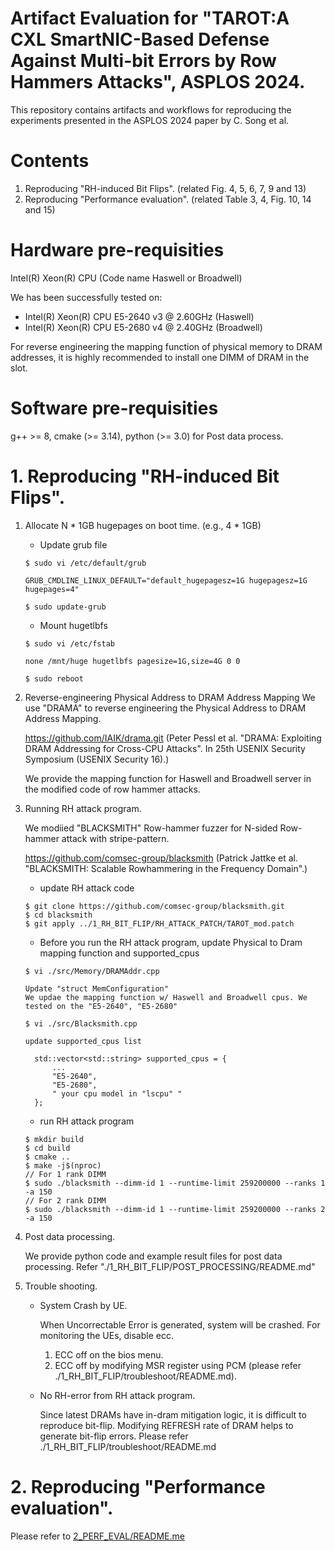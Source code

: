 # Artifact Evaluation for "TAROT:A CXL SmartNIC-Based Defense Against Multi-bit Errors by Row Hammers Attacks", ASPLOS 2024.
This repository contains artifacts and workflows for reproducing the experiments presented in the ASPLOS 2024 paper by C. Song et al.

# Contents
1. Reproducing "RH-induced Bit Flips". (related Fig. 4, 5, 6, 7, 9 and 13)
2. Reproducing "Performance evaluation". (related Table 3, 4, Fig. 10, 14 and 15)

# Hardware pre-requisities
Intel(R) Xeon(R) CPU (Code name Haswell or Broadwell)

We has been successfully tested on:
- Intel(R) Xeon(R) CPU E5-2640 v3 @ 2.60GHz (Haswell)
- Intel(R) Xeon(R) CPU E5-2680 v4 @ 2.40GHz (Broadwell)

For reverse engineering the mapping function of physical memory to DRAM addresses, it is highly recommended to install one DIMM of DRAM in the slot.

# Software pre-requisities

g++ >= 8,  cmake (>= 3.14),
python (>= 3.0) for Post data process.

# 1. Reproducing "RH-induced Bit Flips".

1) Allocate N * 1GB hugepages on boot time. (e.g., 4 * 1GB)

   - Update grub file
   ```  
   $ sudo vi /etc/default/grub
   ```
   
   ```
   GRUB_CMDLINE_LINUX_DEFAULT="default_hugepagesz=1G hugepagesz=1G hugepages=4"
   ```
   
   ```
   $ sudo update-grub
   ```

   - Mount hugetlbfs

   ```  
   $ sudo vi /etc/fstab
   ```
   
   ```
   none /mnt/huge hugetlbfs pagesize=1G,size=4G 0 0
   ```

   ```  
   $ sudo reboot
   ```

2) Reverse-engineering Physical Address to DRAM Address Mapping
   We use "DRAMA" to reverse engineering the Physical Address to DRAM Address Mapping.
   
   https://github.com/IAIK/drama.git
   (Peter Pessl et al. "DRAMA: Exploiting DRAM Addressing for Cross-CPU Attacks". In 25th USENIX Security Symposium (USENIX Security 16).)

   We provide the mapping function for Haswell and Broadwell server in the modified code of row hammer attacks.

3) Running RH attack program.

   We modiied "BLACKSMITH" Row-hammer fuzzer for N-sided Row-hammer attack with stripe-pattern.

   https://github.com/comsec-group/blacksmith
   (Patrick Jattke et al. "BLACKSMITH: Scalable Rowhammering in the Frequency Domain".)

   - update RH attack code
     
   ```  
   $ git clone https://github.com/comsec-group/blacksmith.git
   $ cd blacksmith
   $ git apply ../1_RH_BIT_FLIP/RH_ATTACK_PATCH/TAROT_mod.patch
   ```


   - Before you run the RH attack program, update Physical to Dram mapping function and supported_cpus

   ```  
   $ vi ./src/Memory/DRAMAddr.cpp

   Update "struct MemConfiguration"
   We updae the mapping function w/ Haswell and Broadwell cpus. We tested on the "E5-2640", "E5-2680"
   ```

   ```  
   $ vi ./src/Blacksmith.cpp

   update supported_cpus list

     std::vector<std::string> supported_cpus = {
         ...
         "E5-2640",
         "E5-2680",
         " your cpu model in "lscpu" "
     };
   ```
  
  
   
   - run RH attack program
     
   ```  
   $ mkdir build
   $ cd build
   $ cmake ..
   $ make -j$(nproc)
   // For 1 rank DIMM
   $ sudo ./blacksmith --dimm-id 1 --runtime-limit 259200000 --ranks 1 -a 150
   // For 2 rank DIMM
   $ sudo ./blacksmith --dimm-id 1 --runtime-limit 259200000 --ranks 2 -a 150
   ```

5) Post data processing.

   We provide python code and example result files for post data processing.
   Refer "./1_RH_BIT_FLIP/POST_PROCESSING/README.md"

6) Trouble shooting.

   - System Crash by UE.
    
     When Uncorrectable Error is generated, system will be crashed.
     For monitoring the UEs, disable ecc.
     
     1) ECC off on the bios menu.
     2) ECC off by modifying MSR register using PCM (please refer ./1_RH_BIT_FLIP/troubleshoot/README.md).

   - No RH-error from RH attack program.
    
     Since latest DRAMs have in-dram mitigation logic, it is difficult to reproduce bit-flip.
     Modifying REFRESH rate of DRAM helps to generate bit-flip errors.
     Please refer ./1_RH_BIT_FLIP/troubleshoot/README.md


# 2. Reproducing "Performance evaluation".
   
Please refer to [2_PERF_EVAL/README.me](https://github.com/chihuns2/ae-asplos2024-TAROT/blob/main/2_PERF_EVAL/README.md)


   
   
